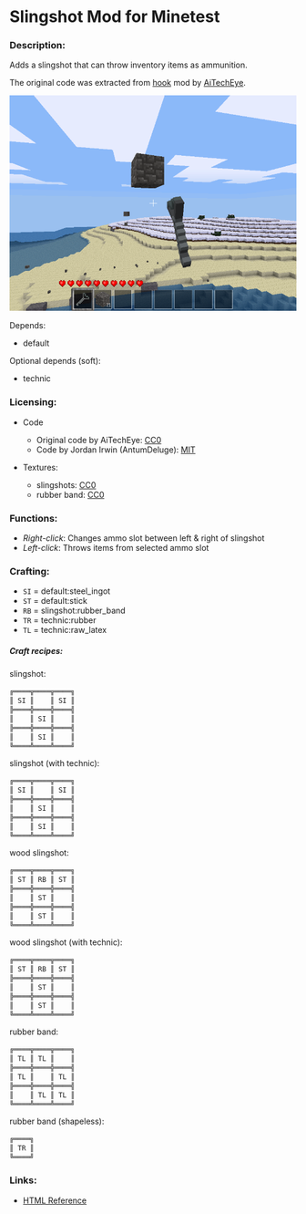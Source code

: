 # Slingshot Mod for Minetest

### Description:

Adds a slingshot that can throw inventory items as ammunition.

The original code was extracted from [hook][] mod by [AiTechEye][].

![Screenshot](screenshot.png)

Depends:
- default

Optional depends (soft):
- technic


### Licensing:

- Code
  - Original code by AiTechEye: [CC0][lic.cc0]
  - Code by Jordan Irwin (AntumDeluge): [MIT][lic.mit]

- Textures:
  - slingshots: [CC0][lic.cc0]
  - rubber band: [CC0][lic.cc0]


### Functions:

- *Right-click*: Changes ammo slot between left & right of slingshot
- *Left-click*: Throws items from selected ammo slot


### Crafting:

* `SI` = default:steel_ingot
* `ST` = default:stick
* `RB` = slingshot:rubber_band
* `TR` = technic:rubber
* `TL` = technic:raw_latex

##### Craft recipes:

slingshot:

    ╔════╦════╦════╗
    ║ SI ║    ║ SI ║
    ╠════╬════╬════╣
    ║    ║ SI ║    ║
    ╠════╬════╬════╣
    ║    ║ SI ║    ║
    ╚════╩════╩════╝

slingshot (with technic):

    ╔════╦════╦════╗
    ║ SI ║    ║ SI ║
    ╠════╬════╬════╣
    ║    ║ SI ║    ║
    ╠════╬════╬════╣
    ║    ║ SI ║    ║
    ╚════╩════╩════╝

wood slingshot:

    ╔════╦════╦════╗
    ║ ST ║ RB ║ ST ║
    ╠════╬════╬════╣
    ║    ║ ST ║    ║
    ╠════╬════╬════╣
    ║    ║ ST ║    ║
    ╚════╩════╩════╝

wood slingshot (with technic):

    ╔════╦════╦════╗
    ║ ST ║ RB ║ ST ║
    ╠════╬════╬════╣
    ║    ║ ST ║    ║
    ╠════╬════╬════╣
    ║    ║ ST ║    ║
    ╚════╩════╩════╝

rubber band:

    ╔════╦════╦════╗
    ║ TL ║ TL ║    ║
    ╠════╬════╬════╣
    ║ TL ║    ║ TL ║
    ╠════╬════╬════╣
    ║    ║ TL ║ TL ║
    ╚════╩════╩════╝

rubber band (shapeless):

    ╔════╗
    ║ TR ║
    ╚════╝


### Links:
- [HTML Reference](https://antummt.github.io/mod-slingshot/reference)


[AiTechEye]: https://forum.minetest.net/memberlist.php?mode=viewprofile&u=16172

[hook]: https://forum.minetest.net/viewtopic.php?t=13634

[lic.cc0]: LICENSE-cc0.txt
[lic.mit]: LICENSE.txt
